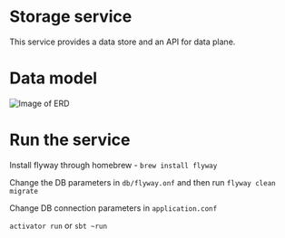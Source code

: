 Storage service
=================================

This service provides a data store and an API for data plane.

Data model
=================================

![Image of ERD](dataplane/services/db-service/db/erd.png)


Run the service
===========

Install flyway through homebrew - `brew install flyway`

Change the DB parameters in `db/flyway.onf` and then run `flyway clean migrate`

Change DB connection parameters in `application.conf`

`activator run` or `sbt ~run`

